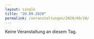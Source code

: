 ```yaml
---
layout: single
title: "20.09.2020"
permalink: /veranstaltungen/2020/09/20/
---
```


Keine Veranstaltung an diesem Tag.
